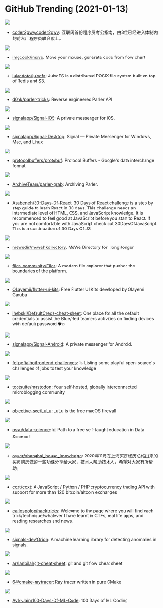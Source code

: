 # GitHub Trending (2021-01-13)

![](https://img.shields.io/badge/none-New%201-green?style=flat-square&logo=appveyor)
- [coder2gwy/coder2gwy](https://github.com/coder2gwy/coder2gwy): 互联网首份程序员考公指南，由3位已经进入体制内的前大厂程序员联合献上。

![](https://img.shields.io/badge/TypeScript-New%20206-green?style=flat-square&logo=appveyor)
- [imgcook/imove](https://github.com/imgcook/imove): Move your mouse, generate code from flow chart

![](https://img.shields.io/badge/Go-New%20376-green?style=flat-square&logo=appveyor)
- [juicedata/juicefs](https://github.com/juicedata/juicefs): JuiceFS is a distributed POSIX file system built on top of Redis and S3.

![](https://img.shields.io/badge/Python-New%2041-green?style=flat-square&logo=appveyor)
- [d0nk/parler-tricks](https://github.com/d0nk/parler-tricks): Reverse engineered Parler API

![](https://img.shields.io/badge/Swift-New%20240-green?style=flat-square&logo=appveyor)
- [signalapp/Signal-iOS](https://github.com/signalapp/Signal-iOS): A private messenger for iOS.

![](https://img.shields.io/badge/JavaScript-New%20481-green?style=flat-square&logo=appveyor)
- [signalapp/Signal-Desktop](https://github.com/signalapp/Signal-Desktop): Signal — Private Messenger for Windows, Mac, and Linux

![](https://img.shields.io/badge/C%2B%2B-New%2050-green?style=flat-square&logo=appveyor)
- [protocolbuffers/protobuf](https://github.com/protocolbuffers/protobuf): Protocol Buffers - Google's data interchange format

![](https://img.shields.io/badge/Lua-New%2094-green?style=flat-square&logo=appveyor)
- [ArchiveTeam/parler-grab](https://github.com/ArchiveTeam/parler-grab): Archiving Parler.

![](https://img.shields.io/badge/JavaScript-New%20173-green?style=flat-square&logo=appveyor)
- [Asabeneh/30-Days-Of-React](https://github.com/Asabeneh/30-Days-Of-React): 30 Days of React challenge is a step by step guide to learn React in 30 days. This challenge needs an intermediate level of HTML, CSS, and JavaScript knowledge. It is recommended to feel good at JavaScript before you start to React. If you are not comfortable with JavaScript check out 30DaysOfJavaScript. This is a continuation of 30 Days Of JS.

![](https://img.shields.io/badge/none-New%2024-green?style=flat-square&logo=appveyor)
- [mewedir/mewehkdirectory](https://github.com/mewedir/mewehkdirectory): MeWe Directory for HongKonger

![](https://img.shields.io/badge/C%23-New%2070-green?style=flat-square&logo=appveyor)
- [files-community/Files](https://github.com/files-community/Files): A modern file explorer that pushes the boundaries of the platform.

![](https://img.shields.io/badge/Dart-New%2076-green?style=flat-square&logo=appveyor)
- [OLayemii/flutter-ui-kits](https://github.com/OLayemii/flutter-ui-kits): Free Flutter UI Kits developed by Olayemi Garuba

![](https://img.shields.io/badge/Jupyter%20Notebook-New%20163-green?style=flat-square&logo=appveyor)
- [ihebski/DefaultCreds-cheat-sheet](https://github.com/ihebski/DefaultCreds-cheat-sheet): One place for all the default credentials to assist the Blue/Red teamers activities on finding devices with default password 🛡️🔥

![](https://img.shields.io/badge/Java-New%20652-green?style=flat-square&logo=appveyor)
- [signalapp/Signal-Android](https://github.com/signalapp/Signal-Android): A private messenger for Android.

![](https://img.shields.io/badge/none-New%2027-green?style=flat-square&logo=appveyor)
- [felipefialho/frontend-challenges](https://github.com/felipefialho/frontend-challenges): 💥 Listing some playful open-source's challenges of jobs to test your knowledge

![](https://img.shields.io/badge/Ruby-New%20219-green?style=flat-square&logo=appveyor)
- [tootsuite/mastodon](https://github.com/tootsuite/mastodon): Your self-hosted, globally interconnected microblogging community

![](https://img.shields.io/badge/Objective-C-New%20138-green?style=flat-square&logo=appveyor)
- [objective-see/LuLu](https://github.com/objective-see/LuLu): LuLu is the free macOS firewall

![](https://img.shields.io/badge/none-New%2081-green?style=flat-square&logo=appveyor)
- [ossu/data-science](https://github.com/ossu/data-science): 📊 Path to a free self-taught education in Data Science!

![](https://img.shields.io/badge/none-New%20265-green?style=flat-square&logo=appveyor)
- [ayuer/shanghai_house_knowledge](https://github.com/ayuer/shanghai_house_knowledge): 2020年11月在上海买房经历总结出来的买房购房做的一些功课分享给大家，技术人帮助技术人，希望对大家有所帮助。

![](https://img.shields.io/badge/JavaScript-New%20272-green?style=flat-square&logo=appveyor)
- [ccxt/ccxt](https://github.com/ccxt/ccxt): A JavaScript / Python / PHP cryptocurrency trading API with support for more than 120 bitcoin/altcoin exchanges

![](https://img.shields.io/badge/Python-New%2037-green?style=flat-square&logo=appveyor)
- [carlospolop/hacktricks](https://github.com/carlospolop/hacktricks): Welcome to the page where you will find each trick/technique/whatever I have learnt in CTFs, real life apps, and reading researches and news.

![](https://img.shields.io/badge/Jupyter%20Notebook-New%2054-green?style=flat-square&logo=appveyor)
- [signals-dev/Orion](https://github.com/signals-dev/Orion): A machine learning library for detecting anomalies in signals.

![](https://img.shields.io/badge/none-New%2039-green?style=flat-square&logo=appveyor)
- [arslanbilal/git-cheat-sheet](https://github.com/arslanbilal/git-cheat-sheet): git and git flow cheat sheet

![](https://img.shields.io/badge/CMake-New%2059-green?style=flat-square&logo=appveyor)
- [64/cmake-raytracer](https://github.com/64/cmake-raytracer): Ray tracer written in pure CMake

![](https://img.shields.io/badge/none-New%20182-green?style=flat-square&logo=appveyor)
- [Avik-Jain/100-Days-Of-ML-Code](https://github.com/Avik-Jain/100-Days-Of-ML-Code): 100 Days of ML Coding

